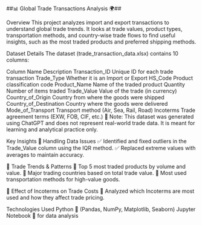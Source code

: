 ##📊 Global Trade Transactions Analysis 🌍##

Overview
This project analyzes import and export transactions to understand global trade trends. It looks at trade values, product types, transportation methods, and country-wise trade flows to find useful insights, such as the most traded products and preferred shipping methods.

Dataset Details
The dataset (trade_transaction_data.xlsx) contains 10 columns:

Column Name	Description
Transaction_ID	Unique ID for each trade transaction
Trade_Type	Whether it is an Import or Export
HS_Code	Product classification code
Product_Name	Name of the traded product
Quantity	Number of items traded
Trade_Value	Value of the trade (in currency)
Country_of_Origin	Country from where the goods were shipped
Country_of_Destination	Country where the goods were delivered
Mode_of_Transport	Transport method (Air, Sea, Rail, Road)
Incoterms	Trade agreement terms (EXW, FOB, CIF, etc.)
🔹 Note: This dataset was generated using ChatGPT and does not represent real-world trade data. It is meant for learning and analytical practice only.

Key Insights
🔹 Handling Data Issues
✅ Identified and fixed outliers in the Trade_Value column using the IQR method.
✅ Replaced extreme values with averages to maintain accuracy.

🔹 Trade Trends & Patterns
📌 Top 5 most traded products by volume and value.
📌 Major trading countries based on total trade value.
📌 Most used transportation methods for high-value goods.

🔹 Effect of Incoterms on Trade Costs
📌 Analyzed which Incoterms are most used and how they affect trade pricing.

Technologies Used
Python 🐍 (Pandas, NumPy, Matplotlib, Seaborn)
Jupyter Notebook 📓 for data analysis
